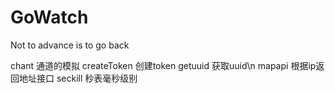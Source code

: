 # GoWatch
Not to advance is to go back

chant   通道的模拟
createToken    创建token
getuuid     获取uuid\n
mapapi      根据ip返回地址接口
seckill     秒表毫秒级别
